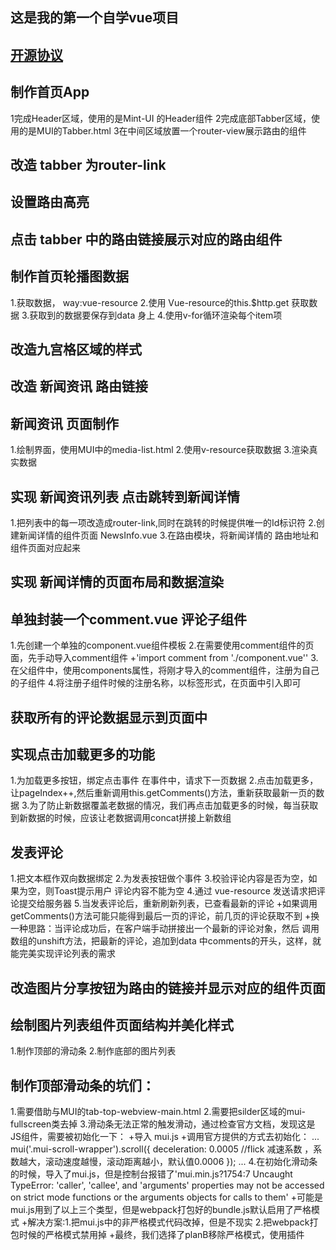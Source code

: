 ## 这是我的第一个自学vue项目

## [开源协议](https://www.zhihu.com/question/19568896)   

## 制作首页App
1完成Header区域，使用的是Mint-UI 的Header组件
2完成底部Tabber区域，使用的是MUI的Tabber.html
3在中间区域放置一个router-view展示路由的组件

## 改造 tabber 为router-link

## 设置路由高亮

## 点击 tabber 中的路由链接展示对应的路由组件

## 制作首页轮播图数据
1.获取数据， way:vue-resource 
2.使用 Vue-resource的this.$http.get 获取数据
3.获取到的数据要保存到data 身上
4.使用v-for循环渲染每个item项

## 改造九宫格区域的样式

## 改造 新闻资讯 路由链接

## 新闻资讯 页面制作
1.绘制界面，使用MUI中的media-list.html
2.使用v-resource获取数据
3.渲染真实数据

## 实现 新闻资讯列表 点击跳转到新闻详情
1.把列表中的每一项改造成router-link,同时在跳转的时候提供唯一的Id标识符
2.创建新闻详情的组件页面 NewsInfo.vue
3.在路由模块，将新闻详情的 路由地址和组件页面对应起来

## 实现 新闻详情的页面布局和数据渲染

## 单独封装一个comment.vue 评论子组件
1.先创建一个单独的component.vue组件模板
2.在需要使用comment组件的页面，先手动导入comment组件
    +'import comment from './component.vue''
3.在父组件中，使用components属性，将刚才导入的comment组件，注册为自己的子组件
4.将注册子组件时候的注册名称，以标签形式，在页面中引入即可

## 获取所有的评论数据显示到页面中

## 实现点击加载更多的功能
1.为加载更多按钮，绑定点击事件 在事件中，请求下一页数据
2.点击加载更多，让pageIndex++,然后重新调用this.getComments()方法，重新获取最新一页的数据 
3.为了防止新数据覆盖老数据的情况，我们再点击加载更多的时候，每当获取到新数据的时候，应该让老数据调用concat拼接上新数组

## 发表评论
1.把文本框作双向数据绑定
2.为发表按钮做个事件
3.校验评论内容是否为空，如果为空，则Toast提示用户 评论内容不能为空
4.通过 vue-resource 发送请求把评论提交给服务器
5.当发表评论后，重新刷新列表，已查看最新的评论
    +如果调用getComments()方法可能只能得到最后一页的评论，前几页的评论获取不到
    +换一种思路：当评论成功后，在客户端手动拼接出一个最新的评论对象，然后 调用数组的unshift方法，把最新的评论，追加到data
    中comments的开头，这样，就能完美实现评论列表的需求
## 改造图片分享按钮为路由的链接并显示对应的组件页面

## 绘制图片列表组件页面结构并美化样式
1.制作顶部的滑动条
2.制作底部的图片列表
## 制作顶部滑动条的坑们：
1.需要借助与MUI的tab-top-webview-main.html
2.需要把silder区域的mui-fullscreen类去掉
3.滑动条无法正常的触发滑动，通过检查官方文档，发现这是JS组件，需要被初始化一下：
    +导入 mui.js
    +调用官方提供的方式去初始化：
    ...
    mui('.mui-scroll-wrapper').scroll({
        deceleration: 0.0005    //flick 减速系数 ，系数越大，滚动速度越慢，滚动距离越小，默认值0.0006
    });
    ...
4.在初始化滑动条的时候，导入了mui.js，但是控制台报错了'mui.min.js?1754:7 Uncaught TypeError: 'caller', 'callee', and 'arguments' properties may not be accessed on strict mode functions or the arguments objects for calls to them'
    +可能是mui.js用到了以上三个类型，但是webpack打包好的bundle.js默认启用了严格模式
    +解决方案:1.把mui.js中的非严格模式代码改掉，但是不现实 2.把webpack打包时候的严格模式禁用掉
    +最终，我们选择了planB移除严格模式，使用插件